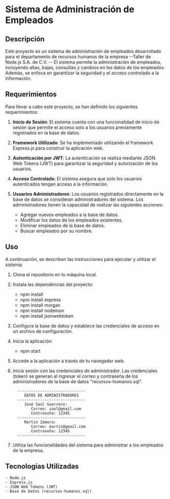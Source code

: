# Sistema de Administración de Empleados

## Descripción
Este proyecto es un sistema de administración de empleados desarrollado para el departamento de recursos humanos de la empresa --Taller de Node.js S.A. de C.V. -- El sistema permite la administración de empleados, incluyendo altas, bajas, consultas y cambios en los datos de los empleados. Además, se enfoca en garantizar la seguridad y el acceso controlado a la información.



## Requerimientos
Para llevar a cabo este proyecto, se han definido los siguientes requerimientos:

1. **Inicio de Sesión**: El sistema cuenta con una funcionalidad de inicio de sesión que permite el acceso solo a los usuarios previamente registrados en la base de datos.

2. **Framework Utilizado**: Se ha implementado utilizando el framework Express.js para construir la aplicación web.

3. **Autenticación por JWT**: La autenticación se realiza mediante JSON Web Tokens (JWT) para garantizar la seguridad y autorización de los usuarios.

4. **Acceso Controlado**: El sistema asegura que solo los usuarios autenticados tengan acceso a la información.

5. **Usuarios Administradores**: Los usuarios registrados directamente en la base de datos se consideran administradores del sistema. Los administradores tienen la capacidad de realizar las siguientes acciones:

   - Agregar nuevos empleados a la base de datos.
   - Modificar los datos de los empleados existentes.
   - Eliminar empleados de la base de datos.
   - Buscar empleados por su nombre.

## Uso ##
A continuación, se describen las instrucciones para ejecutar y utilizar el sistema:

1. Clona el repositorio en tu máquina local.

2. Instala las dependencias del proyecto:
    - npm install
    - npm install express
    - npm install morgan
    - npm install nodemon
    - npm install jsonwebtoken

3. Configura la base de datos y establece las credenciales de acceso en un archivo de configuración.

4. Inicia la aplicación:
    - npm start

5. Accede a la aplicación a través de tu navegador web.

6. Inicia sesión con las credenciales de administrador. Las credenciales (token) se generan al ingresar el correo y contraseña de los administradores de la base de datos "recursos-humanos.sql".

         ------------------------------
            DATOS DE ADMINISTRADORES
         ------------------------------
            José Saul Guerrero:
               Correo: saul@gmail.com
               Contraseña: 12345
         ------------------------------  
            Martin Zamora:
               Correo: martin@gmail.com
               Contraseña: 12345
         ------------------------------


8. Utiliza las funcionalidades del sistema para administrar a los empleados de la empresa.

## Tecnologías Utilizadas
    - Node.js
    - Express.js
    - JSON Web Tokens (JWT)
    - Base de Datos (recursos-humanos.sql)










